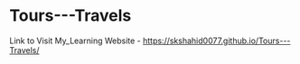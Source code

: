 # Tours---Travels

Link to Visit My_Learning Website - https://skshahid0077.github.io/Tours---Travels/
